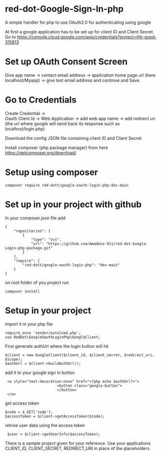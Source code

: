 # red-dot-Google-Sign-In-php
A simple handler for php to use OAuth2.0 for authenticating using google

At first a google application has to be set up for client ID and Client Secret. 
Go to https://console.cloud.google.com/apis/credentials?project=life-good-315813

# Set up OAuth Consent Screen
Give app name -> 
centact email address -> 
application home page url (here localhost/Myapp) -> 
give test email address
and continue and Save.

# Go to Credentials
Create Credential ->  
Oauth Client Id -> 
Web Application -> 
add web app name -> 
add redirect uri (the url where google will send back its response such as localhost/login.php)

Download the config JSON file containing client ID and Client Secret

Install composer (php package manager) from here https://getcomposer.org/download/

# Setup using composer 
```
composer require red-dott/google-oauth-login-php:dev-main
```


# Set up in your project with github
In your composer.json file add 

```
{
    "repositories": [
        {
            "type": "vcs",
            "url": "https://github.com/Amadeus-911/red-dot-Google-Login-php-package.git"
        }
    ],
    "require": {
        "red-dott/google-oauth-login-php": "dev-main"
    }
}

```

on root folder of you project run
```
composer install
```

# Setup in your project

import it in your php file 
```
require_once 'vendor/autoload.php';
use RedDot\GoogleOauthLoginPhp\GoogleClient;
```

First generate authUrl where the login button will hit

```
$client = new GoogleClient($client_id, $client_secret, $redirect_uri, $scope);
$authUrl = $client->buildAuthUrl();
```

add it to your google sign in button 

```
 <a style="text-decoration:none" href="<?php echo $authUrl?>">
                        <button class="google-button">
                        </button>
 </a>
```

get access token 

```
$code = $_GET['code'];
$accessToken = $client->getAccessToken($code);
```

retrive user data using the access token 
```
 $user = $client->getUserInfo($accessToken);
```


There is a sample project given for your reference. Use your applications CLIENT_ID, CLIENT_SECRET, REDIRECT_URI in place of the placeholders
